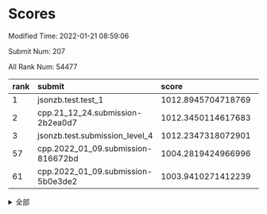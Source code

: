 # Scores

Modified Time: 2022-01-21 08:59:06

Submit Num: 207

All Rank Num: 54477

| rank |               submit               |       score        |       sigma        | pk_num |
| :--- | :--------------------------------- | :----------------- | :----------------- | :----- |
| 1    | jsonzb.test.test_1                 | 1012.8945704718769 | 0.8108348002827831 | 1050   |
| 2    | cpp.21_12_24.submission-2b2ea0d7   | 1012.3450114617683 | 0.8005781162837757 | 1052   |
| 3    | jsonzb.test.submission_level_4     | 1012.2347318072901 | 0.8163326097809377 | 1056   |
| 57   | cpp.2022_01_09.submission-816672bd | 1004.2819424966996 | 0.7077401219895599 | 1052   |
| 61   | cpp.2022_01_09.submission-5b0e3de2 | 1003.9410271412239 | 0.7091507405473224 | 1047   |


<details>
<summary>全部</summary>

| rank |                 submit                 |       score        |       sigma        | pk_num |
| :--- | :------------------------------------- | :----------------- | :----------------- | :----- |
| 1    | jsonzb.test.test_1                     | 1012.8945704718769 | 0.8108348002827831 | 1050   |
| 2    | cpp.21_12_24.submission-2b2ea0d7       | 1012.3450114617683 | 0.8005781162837757 | 1052   |
| 3    | jsonzb.test.submission_level_4         | 1012.2347318072901 | 0.8163326097809377 | 1056   |
| 4    | gobigger.level_3.submission_level_3_19 | 1011.3997193437102 | 0.7729891448515693 | 1053   |
| 5    | gobigger.level_3.submission_level_3_40 | 1011.3817389707202 | 0.7635851013596014 | 1056   |
| 6    | gobigger.level_3.submission_level_3_36 | 1011.2529932984669 | 0.7851597761830863 | 1048   |
| 7    | gobigger.level_3.submission_level_3_21 | 1011.0506805090087 | 0.7565651751458234 | 1053   |
| 8    | gobigger.level_3.submission_level_3_20 | 1010.9059276302773 | 0.76211073067855   | 1053   |
| 9    | gobigger.level_3.submission_level_3_0  | 1010.7800543052635 | 0.7510410779282399 | 1052   |
| 10   | gobigger.level_3.submission_level_3_35 | 1010.7706181406927 | 0.7638065969836424 | 1058   |
| 11   | gobigger.level_3.submission_level_3_42 | 1010.6960802268608 | 0.7796433875232257 | 1051   |
| 12   | gobigger.level_3.submission_level_3_29 | 1010.5769559050519 | 0.7562238071532225 | 1055   |
| 13   | gobigger.level_3.submission_level_3_16 | 1010.5004443854225 | 0.7348850291966867 | 1053   |
| 14   | gobigger.level_3.submission_level_3_9  | 1010.4369576764875 | 0.7660933794931327 | 1051   |
| 15   | gobigger.level_3.submission_level_3_17 | 1010.3696073628399 | 0.7531664895156648 | 1048   |
| 16   | gobigger.level_3.submission_level_3_48 | 1010.3320889820205 | 0.7769957555838645 | 1052   |
| 17   | gobigger.level_3.submission_level_3_27 | 1010.3288590068969 | 0.7639762608346228 | 1055   |
| 18   | gobigger.level_3.submission_level_3_22 | 1010.296117071514  | 0.7551111651823863 | 1053   |
| 19   | gobigger.level_3.submission_level_3_6  | 1010.2861608858374 | 0.7559117103503106 | 1052   |
| 20   | gobigger.level_3.submission_level_3_7  | 1010.2672642295387 | 0.7493910867787932 | 1056   |
| 21   | gobigger.level_3.submission_level_3_34 | 1010.2548129431788 | 0.7683972578263758 | 1053   |
| 22   | gobigger.level_3.submission_level_3_46 | 1010.2194407641917 | 0.7579118161970955 | 1047   |
| 23   | gobigger.level_3.submission_level_3_13 | 1010.2037038517901 | 0.74816362740768   | 1055   |
| 24   | gobigger.level_3.submission_level_3_38 | 1010.1591202379835 | 0.7894556034998839 | 1055   |
| 25   | gobigger.level_3.submission_level_3_25 | 1010.0280378016831 | 0.7449242354490461 | 1052   |
| 26   | gobigger.level_3.submission_level_3_14 | 1010.0139324260118 | 0.7600970954342545 | 1052   |
| 27   | gobigger.level_3.submission_level_3_31 | 1009.9894560966    | 0.7384403993790576 | 1053   |
| 28   | gobigger.level_3.submission_level_3_1  | 1009.9867183620084 | 0.7678431502406693 | 1051   |
| 29   | gobigger.level_3.submission_level_3_39 | 1009.9569027356032 | 0.7543892220685078 | 1053   |
| 30   | gobigger.level_3.submission_level_3_41 | 1009.9242335514664 | 0.7494143926441406 | 1051   |
| 31   | gobigger.level_3.submission_level_3_5  | 1009.8443628970828 | 0.7499535546044671 | 1047   |
| 32   | gobigger.level_3.submission_level_3_49 | 1009.7202447779455 | 0.765323964429246  | 1052   |
| 33   | gobigger.level_3.submission_level_3_28 | 1009.6903006678328 | 0.7540857255087057 | 1051   |
| 34   | gobigger.level_3.submission_level_3_47 | 1009.6733186094272 | 0.7617602120134765 | 1061   |
| 35   | gobigger.level_3.submission_level_3_18 | 1009.5136725902175 | 0.759402169756404  | 1057   |
| 36   | gobigger.level_3.submission_level_3_45 | 1009.506538638582  | 0.7618676123039944 | 1052   |
| 37   | gobigger.level_3.submission_level_3_37 | 1009.4686335405072 | 0.7457486925802468 | 1053   |
| 38   | gobigger.level_3.submission_level_3_11 | 1009.433885266673  | 0.75041269745511   | 1052   |
| 39   | gobigger.level_3.submission_level_3_24 | 1009.3224505162369 | 0.7492334407231105 | 1051   |
| 40   | gobigger.level_3.submission_level_3_43 | 1009.2992473436037 | 0.7550089568551294 | 1056   |
| 41   | gobigger.level_3.submission_level_3_30 | 1009.2897417706548 | 0.7522795857410693 | 1048   |
| 42   | gobigger.level_3.submission_level_3_32 | 1009.2272817062925 | 0.774363484525285  | 1058   |
| 43   | gobigger.level_3.submission_level_3_8  | 1009.1603862319487 | 0.7404020647827265 | 1052   |
| 44   | gobigger.level_3.submission_level_3_44 | 1009.0647825774053 | 0.7536966978350818 | 1053   |
| 45   | gobigger.level_3.submission_level_3_12 | 1008.9962328963497 | 0.76134999154175   | 1053   |
| 46   | gobigger.level_3.submission_level_3_33 | 1008.9414438464532 | 0.7300653246224451 | 1050   |
| 47   | gobigger.level_3.submission_level_3_23 | 1008.8585041722722 | 0.7425437191794763 | 1049   |
| 48   | gobigger.level_3.submission_level_3_15 | 1008.6937582026421 | 0.731493795455565  | 1054   |
| 49   | gobigger.level_3.submission_level_3_2  | 1008.6932970994633 | 0.728938224194145  | 1057   |
| 50   | gobigger.level_3.submission_level_3_10 | 1008.64231590233   | 0.7540855536522361 | 1052   |
| 51   | gobigger.level_3.submission_level_3_26 | 1007.9854569876838 | 0.7382903908714828 | 1053   |
| 52   | gobigger.level_3.submission_level_3_4  | 1007.9603922118899 | 0.7290914154340054 | 1055   |
| 53   | gobigger.level_3.submission_level_3_3  | 1007.7834971504476 | 0.7672673861784655 | 1053   |
| 54   | gobigger.level_1.submission_level_1_34 | 1004.6066139137477 | 0.7236370014490088 | 1052   |
| 55   | gobigger.level_1.submission_level_1_30 | 1004.5119254483648 | 0.7100470996769419 | 1056   |
| 56   | gobigger.level_1.submission_level_1_15 | 1004.4301908288339 | 0.7310904738833681 | 1052   |
| 57   | cpp.2022_01_09.submission-816672bd     | 1004.2819424966996 | 0.7077401219895599 | 1052   |
| 58   | gobigger.level_1.submission_level_1_3  | 1004.247376308523  | 0.7087736745517111 | 1047   |
| 59   | gobigger.level_1.submission_level_1_16 | 1004.20187966548   | 0.7217586601135466 | 1054   |
| 60   | gobigger.level_1.submission_level_1_23 | 1004.0439088109239 | 0.7164522683433978 | 1047   |
| 61   | cpp.2022_01_09.submission-5b0e3de2     | 1003.9410271412239 | 0.7091507405473224 | 1047   |
| 62   | gobigger.level_1.submission_level_1_46 | 1003.9007817808827 | 0.7115030908765335 | 1052   |
| 63   | gobigger.level_1.submission_level_1_49 | 1003.8395119590806 | 0.7148675365380716 | 1051   |
| 64   | gobigger.level_1.submission_level_1_9  | 1003.8244616528011 | 0.7148453732058659 | 1056   |
| 65   | gobigger.level_1.submission_level_1_24 | 1003.7764679577997 | 0.711927502764463  | 1051   |
| 66   | gobigger.level_1.submission_level_1_12 | 1003.7400467545933 | 0.7124370953252058 | 1052   |
| 67   | gobigger.level_1.submission_level_1_10 | 1003.7329483321158 | 0.7136983239502901 | 1054   |
| 68   | gobigger.level_1.submission_level_1_29 | 1003.6952916608952 | 0.7158684771407007 | 1055   |
| 69   | gobigger.level_1.submission_level_1_36 | 1003.6419902095927 | 0.7273263256918139 | 1047   |
| 70   | gobigger.level_1.submission_level_1_14 | 1003.6026713340573 | 0.7114410672624608 | 1054   |
| 71   | gobigger.level_1.submission_level_1_48 | 1003.4950038788973 | 0.7076774763191833 | 1054   |
| 72   | gobigger.level_1.submission_level_1_26 | 1003.43232961803   | 0.7149945296617499 | 1053   |
| 73   | gobigger.level_1.submission_level_1_35 | 1003.4309291184296 | 0.7071277815585144 | 1056   |
| 74   | gobigger.level_1.submission_level_1_27 | 1003.4280560710481 | 0.7153054453508123 | 1054   |
| 75   | gobigger.level_1.submission_level_1_20 | 1003.3873337590031 | 0.7012450675530669 | 1051   |
| 76   | gobigger.level_1.submission_level_1_0  | 1003.2778349652644 | 0.7338968388744943 | 1052   |
| 77   | gobigger.level_1.submission_level_1_8  | 1003.2308026490585 | 0.7382460040317196 | 1053   |
| 78   | gobigger.level_1.submission_level_1_18 | 1003.1770982086064 | 0.7093409338469071 | 1050   |
| 79   | gobigger.level_1.submission_level_1_13 | 1003.1711854645714 | 0.7150684723601283 | 1053   |
| 80   | gobigger.level_1.submission_level_1_19 | 1003.1696140559669 | 0.7115879153862839 | 1050   |
| 81   | gobigger.level_1.submission_level_1_25 | 1003.1672013680155 | 0.7113105218696364 | 1048   |
| 82   | gobigger.level_1.submission_level_1_1  | 1003.0792310828261 | 0.7145437016374663 | 1053   |
| 83   | gobigger.level_1.submission_level_1_43 | 1002.9589543909982 | 0.7206771051366317 | 1053   |
| 84   | gobigger.level_1.submission_level_1_2  | 1002.9545890335946 | 0.7030152261663752 | 1056   |
| 85   | gobigger.level_1.submission_level_1_41 | 1002.8359421801371 | 0.7145440089396158 | 1049   |
| 86   | gobigger.level_1.submission_level_1_31 | 1002.809505641146  | 0.7159671505641301 | 1057   |
| 87   | gobigger.level_1.submission_level_1_28 | 1002.7231964427789 | 0.7103847223345511 | 1054   |
| 88   | gobigger.level_1.submission_level_1_7  | 1002.7023863125364 | 0.7025230990644901 | 1052   |
| 89   | gobigger.level_1.submission_level_1_6  | 1002.6054896400146 | 0.7242186640861689 | 1056   |
| 90   | gobigger.level_1.submission_level_1_40 | 1002.5624922853591 | 0.7110250257093158 | 1050   |
| 91   | gobigger.level_1.submission_level_1_47 | 1002.5219873131944 | 0.7078317024458601 | 1050   |
| 92   | gobigger.level_1.submission_level_1_4  | 1002.4983940214427 | 0.7118089236915225 | 1055   |
| 93   | gobigger.level_1.submission_level_1_37 | 1002.4845948789014 | 0.705811348746925  | 1049   |
| 94   | gobigger.level_1.submission_level_1_22 | 1002.4809519390693 | 0.7280160589483156 | 1057   |
| 95   | gobigger.level_1.submission_level_1_39 | 1002.4289710344444 | 0.7094887751418053 | 1057   |
| 96   | gobigger.level_1.submission_level_1_38 | 1002.4207167037799 | 0.7217245595006804 | 1056   |
| 97   | gobigger.level_1.submission_level_1_45 | 1002.3655479081879 | 0.7164069278558183 | 1051   |
| 98   | gobigger.level_1.submission_level_1_33 | 1002.2590590641955 | 0.7092203479001266 | 1047   |
| 99   | gobigger.level_1.submission_level_1_21 | 1002.2559053206725 | 0.7178781642043028 | 1056   |
| 100  | gobigger.level_1.submission_level_1_17 | 1002.1277358610822 | 0.7195601038185694 | 1049   |
| 101  | gobigger.level_1.submission_level_1_5  | 1002.1116558373386 | 0.7205346947399094 | 1055   |
| 102  | gobigger.level_1.submission_level_1_11 | 1002.0132271300062 | 0.7053995090121621 | 1053   |
| 103  | gobigger.level_1.submission_level_1_44 | 1001.9847686173415 | 0.7104408223446326 | 1051   |
| 104  | gobigger.level_1.submission_level_1_32 | 1001.4954879310798 | 0.7097273979660248 | 1051   |
| 105  | gobigger.level_1.submission_level_1_42 | 1001.102763826732  | 0.7069738576462252 | 1056   |
| 106  | gobigger.random.submission_random_20   | 997.154306544647   | 0.7066980294005593 | 1051   |
| 107  | gobigger.random.submission_random_9    | 996.8791538636457  | 0.7100106209926826 | 1054   |
| 108  | gobigger.random.submission_random_26   | 996.7913905372031  | 0.6928822036649529 | 1055   |
| 109  | gobigger.random.submission_random_36   | 996.748790399144   | 0.7140651202659835 | 1060   |
| 110  | gobigger.random.submission_random_24   | 996.6119298725981  | 0.6987236001887253 | 1056   |
| 111  | gobigger.random.submission_random_15   | 996.5658425632209  | 0.7205405539858214 | 1054   |
| 112  | gobigger.random.submission_random_25   | 996.5535127577349  | 0.709055662781151  | 1053   |
| 113  | gobigger.random.submission_random_43   | 996.5360617209791  | 0.7013763036989015 | 1050   |
| 114  | gobigger.random.submission_random_48   | 996.5292988824958  | 0.6989499484698941 | 1048   |
| 115  | gobigger.random.submission_random_10   | 996.463185576545   | 0.7083334057521782 | 1055   |
| 116  | gobigger.random.submission_random_11   | 996.448377917616   | 0.7119858933532354 | 1052   |
| 117  | gobigger.random.submission_random_18   | 996.3798455850302  | 0.7102419008858926 | 1051   |
| 118  | gobigger.random.submission_random_35   | 996.371244172078   | 0.6979028428979747 | 1053   |
| 119  | gobigger.random.submission_random_14   | 996.315551810144   | 0.7083251970586587 | 1055   |
| 120  | gobigger.random.submission_random_47   | 996.219946588972   | 0.7146909867518746 | 1057   |
| 121  | gobigger.random.submission_random_40   | 996.1543860747172  | 0.7006125910032371 | 1053   |
| 122  | gobigger.random.submission_random_38   | 996.0772384982962  | 0.7131827706396526 | 1048   |
| 123  | gobigger.random.submission_random_2    | 996.0750353093522  | 0.7077159298446268 | 1053   |
| 124  | gobigger.random.submission_random_17   | 996.0267792199182  | 0.7013011486112848 | 1059   |
| 125  | gobigger.random.submission_random_31   | 996.0059535816307  | 0.6968032391394752 | 1052   |
| 126  | gobigger.random.submission_random_45   | 996.002322410028   | 0.7074794808991309 | 1051   |
| 127  | gobigger.random.submission_random_6    | 995.9466185608769  | 0.7077948703718879 | 1054   |
| 128  | gobigger.random.submission_random_13   | 995.9453913586365  | 0.7071909613588722 | 1046   |
| 129  | gobigger.random.submission_random_19   | 995.942270656461   | 0.699879686171599  | 1059   |
| 130  | gobigger.random.submission_random_37   | 995.9404402147687  | 0.7101301571245724 | 1050   |
| 131  | gobigger.random.submission_random_21   | 995.9277515494043  | 0.7236060874174444 | 1052   |
| 132  | gobigger.random.submission_random_34   | 995.902110976792   | 0.7247653524707537 | 1052   |
| 133  | gobigger.random.submission_random_33   | 995.7883271129369  | 0.6965635231091691 | 1055   |
| 134  | gobigger.random.submission_random_41   | 995.7548727500433  | 0.7104328777123863 | 1050   |
| 135  | gobigger.random.submission_random_46   | 995.6852737792397  | 0.7131423684122261 | 1051   |
| 136  | gobigger.random.submission_random_12   | 995.6745997595633  | 0.7119639140556719 | 1057   |
| 137  | gobigger.random.submission_random_32   | 995.6669789703026  | 0.7122630580367688 | 1051   |
| 138  | gobigger.random.submission_random_5    | 995.5949257583318  | 0.7146366786766379 | 1053   |
| 139  | gobigger.random.submission_random_1    | 995.5815953094365  | 0.7002907272544515 | 1052   |
| 140  | gobigger.random.submission_random_39   | 995.5808841589771  | 0.7222985564592487 | 1054   |
| 141  | gobigger.random.submission_random_23   | 995.4937538575591  | 0.7162845861641838 | 1054   |
| 142  | gobigger.random.submission_random_16   | 995.4450571301422  | 0.7214591004873436 | 1050   |
| 143  | gobigger.random.submission_random_7    | 995.4138134131214  | 0.7235641323749538 | 1053   |
| 144  | gobigger.random.submission_random_3    | 995.3948186454909  | 0.7113177681639967 | 1058   |
| 145  | gobigger.random.submission_random_44   | 995.3835887896569  | 0.7117967328162957 | 1051   |
| 146  | gobigger.random.submission_random_28   | 995.3793201799222  | 0.7151218707682794 | 1049   |
| 147  | gobigger.random.submission_random_22   | 995.3776247893526  | 0.7180232136703935 | 1048   |
| 148  | gobigger.random.submission_random_49   | 995.3570984883925  | 0.7213998999817328 | 1051   |
| 149  | gobigger.random.submission_random_8    | 995.345840943235   | 0.7043019332284375 | 1056   |
| 150  | gobigger.random.submission_random_30   | 995.2987957114642  | 0.7182441769706341 | 1049   |
| 151  | gobigger.random.submission_random_42   | 995.1807441596563  | 0.7199232140025367 | 1051   |
| 152  | gobigger.random.submission_random_27   | 995.1362885321322  | 0.7112291912591471 | 1057   |
| 153  | gobigger.random.submission_random_29   | 994.9600436112688  | 0.7021935701343062 | 1052   |
| 154  | gobigger.random.submission_random_0    | 994.671107371843   | 0.7207786600596416 | 1055   |
| 155  | gobigger.random.submission_random_4    | 994.4788032569505  | 0.7141410012132042 | 1051   |
| 156  | gobigger.level_2.submission_level_2_44 | 994.1732421038563  | 0.7246239462204134 | 1051   |
| 157  | gobigger.level_2.submission_level_2_20 | 994.1050523749649  | 0.732047193431574  | 1055   |
| 158  | gobigger.level_2.submission_level_2_21 | 993.8836740959356  | 0.7344738279569111 | 1056   |
| 159  | gobigger.level_2.submission_level_2_13 | 993.5630029834563  | 0.7283385563509599 | 1050   |
| 160  | gobigger.level_2.submission_level_2_32 | 993.4841728266938  | 0.7526063826444246 | 1051   |
| 161  | gobigger.level_2.submission_level_2_36 | 993.3878051563847  | 0.7492217894920881 | 1053   |
| 162  | gobigger.level_2.submission_level_2_2  | 993.3175459362004  | 0.7454413472618335 | 1054   |
| 163  | gobigger.level_2.submission_level_2_23 | 993.2231805943882  | 0.7273427612356944 | 1054   |
| 164  | gobigger.level_2.submission_level_2_22 | 993.2084558194556  | 0.7213629916911346 | 1057   |
| 165  | gobigger.level_2.submission_level_2_5  | 993.179697535853   | 0.7410911121808443 | 1048   |
| 166  | gobigger.level_2.submission_level_2_7  | 993.0318508484626  | 0.7409627837017979 | 1055   |
| 167  | gobigger.level_2.submission_level_2_1  | 993.026607681343   | 0.7292403542036793 | 1058   |
| 168  | gobigger.level_2.submission_level_2_25 | 992.9807929257718  | 0.7311385646454858 | 1055   |
| 169  | gobigger.level_2.submission_level_2_14 | 992.790071421274   | 0.7450328948836148 | 1054   |
| 170  | gobigger.level_2.submission_level_2_34 | 992.7749733794308  | 0.7591336702721875 | 1058   |
| 171  | gobigger.level_2.submission_level_2_16 | 992.7570988896272  | 0.7523019770658376 | 1051   |
| 172  | gobigger.level_2.submission_level_2_49 | 992.688787455887   | 0.7379672244092009 | 1050   |
| 173  | gobigger.level_2.submission_level_2_19 | 992.6569949581491  | 0.7373464936154072 | 1056   |
| 174  | gobigger.level_2.submission_level_2_45 | 992.6265564548697  | 0.7546859809965344 | 1057   |
| 175  | gobigger.level_2.submission_level_2_0  | 992.5780943009872  | 0.7432453529271708 | 1053   |
| 176  | gobigger.level_2.submission_level_2_6  | 992.5752551645872  | 0.7275314320704289 | 1052   |
| 177  | gobigger.level_2.submission_level_2_39 | 992.5390282006173  | 0.7226640680159618 | 1055   |
| 178  | gobigger.level_2.submission_level_2_29 | 992.491544956407   | 0.747597635629189  | 1049   |
| 179  | gobigger.level_2.submission_level_2_3  | 992.439429720656   | 0.7356873262792278 | 1055   |
| 180  | gobigger.level_2.submission_level_2_27 | 992.4102066302893  | 0.7463207406831083 | 1056   |
| 181  | gobigger.level_2.submission_level_2_4  | 992.3495989825584  | 0.747111270748997  | 1051   |
| 182  | gobigger.level_2.submission_level_2_9  | 992.3457872508959  | 0.7444039952821979 | 1051   |
| 183  | gobigger.level_2.submission_level_2_15 | 992.3106323970355  | 0.7352527504316386 | 1051   |
| 184  | gobigger.level_2.submission_level_2_46 | 992.2927373602952  | 0.7421216838005881 | 1050   |
| 185  | gobigger.level_2.submission_level_2_31 | 992.2787935588798  | 0.7443892101831638 | 1057   |
| 186  | gobigger.level_2.submission_level_2_12 | 992.2213528994517  | 0.7487204468704525 | 1049   |
| 187  | gobigger.level_2.submission_level_2_11 | 992.1466696328562  | 0.7305739280877499 | 1056   |
| 188  | gobigger.level_2.submission_level_2_43 | 991.9616556274985  | 0.7333045680975134 | 1056   |
| 189  | gobigger.level_2.submission_level_2_18 | 991.906917132469   | 0.7515477326616564 | 1053   |
| 190  | gobigger.level_2.submission_level_2_33 | 991.7716057483408  | 0.7378100760330076 | 1056   |
| 191  | gobigger.level_2.submission_level_2_48 | 991.7663960000493  | 0.7366580710389267 | 1057   |
| 192  | gobigger.level_2.submission_level_2_17 | 991.7192021759964  | 0.7763952948815588 | 1050   |
| 193  | gobigger.level_2.submission_level_2_8  | 991.6480108273831  | 0.7485141446266794 | 1053   |
| 194  | gobigger.level_2.submission_level_2_37 | 991.5995551535759  | 0.7290026772671352 | 1040   |
| 195  | gobigger.level_2.submission_level_2_30 | 991.571447460592   | 0.746634979052818  | 1053   |
| 196  | gobigger.level_2.submission_level_2_28 | 991.4088578776617  | 0.7476474066554601 | 1055   |
| 197  | gobigger.level_2.submission_level_2_35 | 991.3636058039136  | 0.7516713307613441 | 1051   |
| 198  | gobigger.level_2.submission_level_2_24 | 991.2533054548446  | 0.7608579559969688 | 1052   |
| 199  | gobigger.level_2.submission_level_2_10 | 991.1638546206631  | 0.7435819651401676 | 1049   |
| 200  | gobigger.level_2.submission_level_2_26 | 991.1439527665301  | 0.7448446786546239 | 1050   |
| 201  | gobigger.level_2.submission_level_2_40 | 990.8504440145804  | 0.7371855663854986 | 1058   |
| 202  | gobigger.level_2.submission_level_2_47 | 990.8373989320006  | 0.7636449836208349 | 1051   |
| 203  | gobigger.level_2.submission_level_2_38 | 990.2425216052974  | 0.7573125525323524 | 1052   |
| 204  | gobigger.level_2.submission_level_2_41 | 990.204892406203   | 0.7677997887866546 | 1054   |
| 205  | gobigger.level_2.submission_level_2_42 | 989.8850885028482  | 0.7852694204503211 | 1047   |
| 206  | gobigger.none.submission_none_0        | 978.5795220192829  | 1.251557966399379  | 1048   |
| 207  | gobigger.none.submission_none_1        | 976.959824166461   | 1.3450353007439952 | 1053   |

</details>